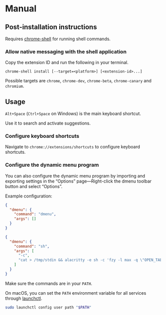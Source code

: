 # Manual

## Post-installation instructions

Requires [chrome-shell] for running shell commands.

[chrome-shell]: https://github.com/taupiqueur/chrome-shell

### Allow native messaging with the shell application

Copy the extension ID and run the following in your terminal.

```
chrome-shell install [--target=<platform>] [<extension-id>...]
```

Possible targets are `chrome`, `chrome-dev`, `chrome-beta`, `chrome-canary` and `chromium`.

## Usage

`Alt+Space` (`Ctrl+Space` on Windows) is the main keyboard shortcut.

Use it to search and activate suggestions.

### Configure keyboard shortcuts

Navigate to `chrome://extensions/shortcuts` to configure keyboard shortcuts.

### Configure the dynamic menu program

You can also configure the dynamic menu program by importing and exporting settings
in the “Options” page—Right-click the dmenu toolbar button and select “Options”.

Example configuration:

``` json
{
  "dmenu": {
    "command": "dmenu",
    "args": []
  }
}
```

``` json
{
  "dmenu": {
    "command": "sh",
    "args": [
      "-c",
      "cat > /tmp/stdin && alacritty -e sh -c 'fzy -l max -q \"OPEN_TAB \" < /tmp/stdin > /tmp/stdout' && [ -s /tmp/stdout ] && cat /tmp/stdout"
    ]
  }
}
```

Make sure the commands are in your `PATH`.

On macOS, you can set the `PATH` environment variable for all services through [launchctl].

``` sh
sudo launchctl config user path "$PATH"
```

[launchctl]: https://ss64.com/osx/launchctl.html
